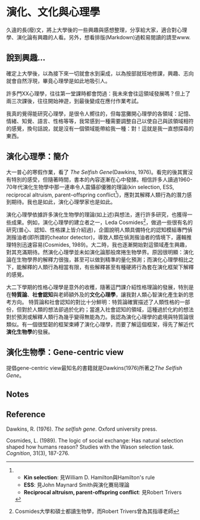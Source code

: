 **演化、文化與心理學**
===============================================
久違的長(廢)文，將上大學後的一些興趣與感想整理，分享給大家，適合對心理學、演化論有興趣的人看。另外，想看排版(Markdown)過較易閱讀的請至www.

## **說到興趣...**
確定上大學後，以為接下來一切就會水到渠成，以為按部就班地修課，興趣、志向就會自然浮現，畢竟心理學是如此地吸引人。

許多門XX心理學，往往第一堂課時都會閃過：我未來會往這領域發展嗎？但上了兩三次課後，往往開始神遊，到最後變成在應付作業考試。

我真的覺得能研究心理學，是很令人嚮往的，但每當攤開心理學的各領域：記憶、情緒、知覺、語言、性格等等，我常感到一種需要調整自己以使自己與該領域相符的感覺，換句話說，就是沒有一個領域能帶給我一種：對！這就是我一直想探尋的東西。

## **演化心理學：簡介**
大一普心的寒假作業，看了 *The Selfish Gene*(Dawkins, 1976)。看完的後其實沒有特別的感受，但隨著時間，書本的內容逐漸在心中發酵。相信許多人讀過1960-70年代演化生物學中那一連串令人震懾卻優雅的理論(kin selection, ESS, reciprocal altruism, parent–offspring conflict[^1])，應對其解釋人類行為的潛力感到期待。我也是如此，演化心理學家也是如此。

演化心理學依據許多演化生物學的理論(如上述)與想法，進行許多研究，也獲得一些成果。例如，演化心理學的建立者之一，Leda Cosmides[^2]，做過一些很有名的研究(普心、認知、性格課上皆介紹過)，企圖說明人類具備特化的認知模組專門偵測揩油者(即所謂的cheator detector)，導致人類在偵測揩油者的情境下，邏輯推理特別迅速容易(Cosmides, 1989)。大二時，我也逐漸開始對這領域產生興趣，對其充滿期待。然演化心理學並未如演化論那般席捲生物學界。原因很明顯：演化論在生物學界的解釋力很強，甚至可以做到精準的量化預測；而演化心理學相比之下，能解釋的人類行為相當有限，有些解釋甚至有種硬將行為套在演化框架下解釋的感覺。

大二下學期的性格心理學是意外的收穫，隨著這門課介紹性格理論的發展，特別是在**特質論**、**社會認知**與老師額外及的**文化心理學**，讓我對人類心智演化產生新的思考方向。
特質論和社會認知的對比十分鮮明：特質論確實描述了人類性格的一部份，但對於人類的想法卻過於化約；當進入社會認知的領域，這種過於化約的想法對於預測或解釋人類行為幾乎變得無能為力。我認為演化心理學的處境與特質論很類似。有一個很堅韌的框架束縛了演化心理學，而要了解這個框架，得先了解近代**演化生物學**的發展。

## **演化生物學：Gene-centric view** 
提倡gene-centric view最知名的書籍就是Dawkins(1976)所著之*The Selfish Gene*。













## Notes
[^1]: 
    * **Kin selection**: 見William D. Hamilton與Hamilton's rule
    * **ESS**: 見John Maynard Smith與演化賽局理論
    * **Reciprocal altruism, parent-offspring conflict**: 見Robert Trivers
[^2]: Cosmides大學和碩士都讀生物學，而Robert Trivers曾為其指導老師 




## Reference
Dawkins, R. (1976). *The selfish gene*. Oxford university press.

Cosmides, L. (1989). The logic of social exchange: Has natural selection shaped how humans reason? Studies with the Wason selection task. *Cognition*, 31(3), 187-276.






